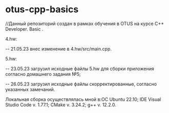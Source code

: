 # otus-cpp-basics
//Данный репозиторий создан в рамках обучения в OTUS  на курсе C++ Developer. Basic .

4.hw:

-- 21.05.23 внес изменение в 4.hw/src/main.cpp. 

5.hw:

-- 23.05.23 загрузил исходные файлы 5.hw для сборки приложения согласно домашнего задания №5;

-- 26.05.23 загрузил исходные файлы скорректированные, согласно указанных замечаний.


Локальная сборка осуществлялась мной в:ОС Ubuntu 22.10; IDE Visual Studio Code v. 1.77.1; CMake v. 3.24.2; g++ v. 12.2.0.
